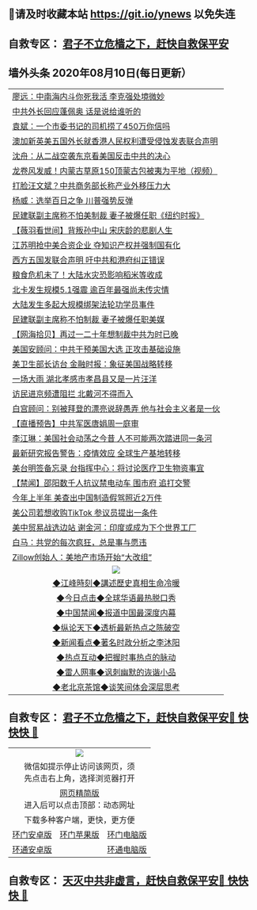 ## 📩请及时收藏本站 https://git.io/ynews 以免失连</a>
## 自救专区： [君子不立危樯之下，赶快自救保平安 ](https://github.com/pwgy/td/blob/master/README.md)

## 墙外头条 2020年08月10日(每日更新）</a>

 <table>
<tr><td colspan="2" align="left"><a href="https://bftvhcoj.xvhtf.cyou/?name=c1209636&key=krgexxuardvhjliu&from=gy2">廖远：中南海内斗你死我活 李克强处境微妙</a></td></tr>
<tr><td colspan="2" align="left"><a href="https://bftvhcoj.xvhtf.cyou/?name=c1209651&key=krgexxuardvhjliu&from=gy2">中共外长回应蓬佩奥 话是说给谁听的</a></td></tr>
<tr><td colspan="2" align="left"><a href="https://bftvhcoj.xvhtf.cyou/?name=c1209664&key=krgexxuardvhjliu&from=gy2">袁斌：一个市委书记的司机捞了450万你信吗</a></td></tr>
<tr><td colspan="2" align="left"><a href="https://bftvhcoj.xvhtf.cyou/?name=c1209668&key=krgexxuardvhjliu&from=gy2">澳加新英美五国外长就香港人民权利遭受侵蚀发表联合声明</a></td></tr>
<tr><td colspan="2" align="left"><a href="https://bftvhcoj.xvhtf.cyou/?name=c1209657&key=krgexxuardvhjliu&from=gy2">沈舟：从二战空袭东京看美国反击中共的决心</a></td></tr>
<tr><td colspan="2" align="left"><a href="https://bftvhcoj.xvhtf.cyou/?name=c1209663&key=krgexxuardvhjliu&from=gy2">龙卷风发威！内蒙古草原150顶蒙古包被夷为平地（视频）</a></td></tr>
<tr><td colspan="2" align="left"><a href="https://bftvhcoj.xvhtf.cyou/?name=c1209654&key=krgexxuardvhjliu&from=gy2">打脸汪文斌？中共商务部长称产业外移压力大</a></td></tr>
<tr><td colspan="2" align="left"><a href="https://bftvhcoj.xvhtf.cyou/?name=c1209658&key=krgexxuardvhjliu&from=gy2">杨威：选举百日之争 川普强势反弹</a></td></tr>
<tr><td colspan="2" align="left"><a href="https://bftvhcoj.xvhtf.cyou/?name=c1209679&key=krgexxuardvhjliu&from=gy2">民建联副主席称不怕美制裁 妻子被爆任职《纽约时报》</a></td></tr>
<tr><td colspan="2" align="left"><a href="https://bftvhcoj.xvhtf.cyou/?name=c1209669&key=krgexxuardvhjliu&from=gy2">【薇羽看世间】背叛孙中山 宋庆龄的悲剧人生</a></td></tr>
<tr><td colspan="2" align="left"><a href="https://bftvhcoj.xvhtf.cyou/?name=c1209639&key=krgexxuardvhjliu&from=gy2">江苏明抢中美合资企业 夺知识产权并强制国有化</a></td></tr>
<tr><td colspan="2" align="left"><a href="https://bftvhcoj.xvhtf.cyou/?name=c1209646&key=krgexxuardvhjliu&from=gy2">西方五国发联合声明 吁中共和港府纠正错误</a></td></tr>
<tr><td colspan="2" align="left"><a href="https://bftvhcoj.xvhtf.cyou/?name=c1209675&key=krgexxuardvhjliu&from=gy2">粮食危机未了！大陆水灾恐影响稻米等收成</a></td></tr>
<tr><td colspan="2" align="left"><a href="https://bftvhcoj.xvhtf.cyou/?name=c1209656&key=krgexxuardvhjliu&from=gy2">北卡发生规模5.1强震 逾百年最强尚未传灾情</a></td></tr>
<tr><td colspan="2" align="left"><a href="https://bftvhcoj.xvhtf.cyou/?name=c1209645&key=krgexxuardvhjliu&from=gy2">大陆发生多起大规模绑架法轮功学员事件</a></td></tr>
<tr><td colspan="2" align="left"><a href="https://bftvhcoj.xvhtf.cyou/?name=c1209644&key=krgexxuardvhjliu&from=gy2">民建联副主席称不怕制裁 妻子被爆任职美媒</a></td></tr>
<tr><td colspan="2" align="left"><a href="https://bftvhcoj.xvhtf.cyou/?name=c1209674&key=krgexxuardvhjliu&from=gy2">【网海拾贝】再过一二十年想制裁中共为时已晚</a></td></tr>
<tr><td colspan="2" align="left"><a href="https://bftvhcoj.xvhtf.cyou/?name=c1209678&key=krgexxuardvhjliu&from=gy2">美国安顾问：中共干预美国大选 正攻击基础设施</a></td></tr>
<tr><td colspan="2" align="left"><a href="https://bftvhcoj.xvhtf.cyou/?name=c1209650&key=krgexxuardvhjliu&from=gy2">美卫生部长访台 金融时报：象征美国战略转移</a></td></tr>
<tr><td colspan="2" align="left"><a href="https://bftvhcoj.xvhtf.cyou/?name=c1209649&key=krgexxuardvhjliu&from=gy2">一场大雨 湖北孝感市孝昌县又是一片汪洋</a></td></tr>
<tr><td colspan="2" align="left"><a href="https://bftvhcoj.xvhtf.cyou/?name=c1209640&key=krgexxuardvhjliu&from=gy2">访民进京频遭阻拦 北戴河不得而入</a></td></tr>
<tr><td colspan="2" align="left"><a href="https://bftvhcoj.xvhtf.cyou/?name=c1209676&key=krgexxuardvhjliu&from=gy2">白宫顾问：别被拜登的漂亮说辞愚弄 他与社会主义者是一伙</a></td></tr>
<tr><td colspan="2" align="left"><a href="https://bftvhcoj.xvhtf.cyou/?name=c1209670&key=krgexxuardvhjliu&from=gy2">【直播预告】中共军医唐娟周一庭审</a></td></tr>
<tr><td colspan="2" align="left"><a href="https://bftvhcoj.xvhtf.cyou/?name=c1209641&key=krgexxuardvhjliu&from=gy2">李江琳：美国社会动荡之今昔 人不可能两次踏进同一条河</a></td></tr>
<tr><td colspan="2" align="left"><a href="https://bftvhcoj.xvhtf.cyou/?name=c1209665&key=krgexxuardvhjliu&from=gy2">最新研究报告警告：疫情效应 全球生产基地转移</a></td></tr>
<tr><td colspan="2" align="left"><a href="https://bftvhcoj.xvhtf.cyou/?name=c1209655&key=krgexxuardvhjliu&from=gy2">美台明签备忘录 台指挥中心：将讨论医疗卫生物资事宜</a></td></tr>
<tr><td colspan="2" align="left"><a href="https://bftvhcoj.xvhtf.cyou/?name=c1209694&key=krgexxuardvhjliu&from=gy2">【禁闻】邵阳数千人抗议禁电动车 围市府 追打交警</a></td></tr>
<tr><td colspan="2" align="left"><a href="https://bftvhcoj.xvhtf.cyou/?name=c1209677&key=krgexxuardvhjliu&from=gy2">今年上半年 美查出中国制造假驾照近2万件</a></td></tr>
<tr><td colspan="2" align="left"><a href="https://bftvhcoj.xvhtf.cyou/?name=c1209662&key=krgexxuardvhjliu&from=gy2">美公司若想收购TikTok 参议员提出一条件</a></td></tr>
<tr><td colspan="2" align="left"><a href="https://bftvhcoj.xvhtf.cyou/?name=c1209648&key=krgexxuardvhjliu&from=gy2">美中贸易战选边站 谢金河：印度或成为下个世界工厂</a></td></tr>
<tr><td colspan="2" align="left"><a href="https://bftvhcoj.xvhtf.cyou/?name=c1209695&key=krgexxuardvhjliu&from=gy2">白马：共党的每次疯狂，总是事与愿违</a></td></tr>
<tr><td colspan="2" align="left"><a href="https://bftvhcoj.xvhtf.cyou/?name=c1209667&key=krgexxuardvhjliu&from=gy2">Zillow创始人：美地产市场开始“大改组”</a></td></tr>

 <tr>
   <td colspan="2" align=center><img src="https://cdn.jsdelivr.net/gh/gyoupiodf/im1/jf-1.jpg"></td>
  </tr>
   <tr>
   <td colspan="2" align=center> 
<a href="https://xdihm.casa/oo.aspx?name=c922850&key=sdxhftoyfkhpuaxy&from=gy2&tag=9877">◆江峰時刻◆講述歷史真相生命冷暖</a><br/>
    </td>
  </tr>
   <tr>
   <td colspan="2" align=center> 
<a href="https://xdihm.casa/oo.aspx?name=c816850&key=sdxhftoyfkhpuaxy&from=gy2&tag=9877">◆今日点击◆全球华语最热脱口秀</a><br/>
    </td>
  </tr>
  <tr>
  <td colspan="2" align=center>
<a href="https://xdihm.casa/oo.aspx?name=c816860&key=sdxhftoyfkhpuaxy&from=gy2&tag=99733110">◆中国禁闻◆报道中国最深度内幕</a><br/>
   </tr>
  <tr>
     <td colspan="2" align=center>
<a href="https://xdihm.casa/oo.aspx?name=c816855&key=sdxhftoyfkhpuaxy&from=gy2&tag=997110">◆纵论天下◆透析最新热点之陈破空</a><br/>
   </tr>
   <tr>
      <td colspan="2" align=center>
<a href="https://xdihm.casa/oo.aspx?name=c838308&key=sdxhftoyfkhpuaxy&from=gy2&tag=9973110">◆新闻看点◆著名时政分析之李沐阳</a><br/>
   </tr>
   <tr>
     <td colspan="2" align=center>
<a href="https://xdihm.casa/oo.aspx?name=c816852&key=sdxhftoyfkhpuaxy&from=gy2&tag=9733110">◆热点互动◆把握时事热点的脉动</a><br/>
   </tr>
   <tr>
      <td colspan="2" align=center>
<a href="https://xdihm.casa/oo.aspx?name=c816694&key=sdxhftoyfkhpuaxy&from=gy2&tag=93310">◆雷人网事◆讽刺幽默的诙谐小品</a><br/>
   </tr>
   <tr>
    <td colspan="2" align=center>
<a href="https://xdihm.casa/oo.aspx?name=c816650&key=sdxhftoyfkhpuaxy&from=gy2&tag=9973110">◆老北京茶馆◆谈笑间体会深层思考</a><br/>
   </tr>
</table>

 ## 自救专区： [君子不立危樯之下，赶快自救保平安🍎 快快快 📩](https://github.com/pwgy/td/blob/master/README.md)
 
<table>
  <tr>
    <td colspan="3" align="center"><img src="https://cdn.jsdelivr.net/gh/opipe/up/oGate65.jpg"/></td>
  </tr>
  <tr>
    <td colspan="3" align="center">微信如提示停止访问该网页，须<br/>先点击右上角，选择浏览器打开</td>
  <tr>
  <tr>
    <td colspan="3" align="center"><a href="https://gitcdn.xyz/cdn/otiny/up/master/show005.htm">网页精简版</a><br/>进入后可以点击顶部：动态网址</td>
  </tr>
  <tr>
    <td colspan="3" align="center">下载多种客户端，更快，更方便</td>
  <tr>
  <tr>
    <td align="center"><a href="https://cdn.jsdelivr.net/gh/opipe/up/oGatea.apk">环门安卓版</a></td>
    <td align="center"><a href="https://x.co/odisk">环门苹果版</a></td>
    <td align="center"><a href="https://cdn.jsdelivr.net/gh/opipe/up/oGate.zip">环门电脑版</a></td>
  </tr>
  <tr>
    <td align="center"><a href="https://cdn.jsdelivr.net/gh/opipe/up/oPipe.apk">环通安卓版</a></td>
    <td align="center"></td>
    <td align="center"><a href="https://raw.githubusercontent.com/opipe/up/master/oPipe.zip">环通电脑版</a></td>
  </tr>
  
</table>


 ## 自救专区： [天灭中共非虚言，赶快自救保平安🍎 快快快 📩](https://github.com/pwgy/td/blob/master/README.md)
